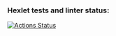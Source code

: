 ### Hexlet tests and linter status:
[![Actions Status](https://github.com/shabajunior/python-project-49/workflows/hexlet-check/badge.svg)](https://github.com/shabajunior/python-project-49/actions)